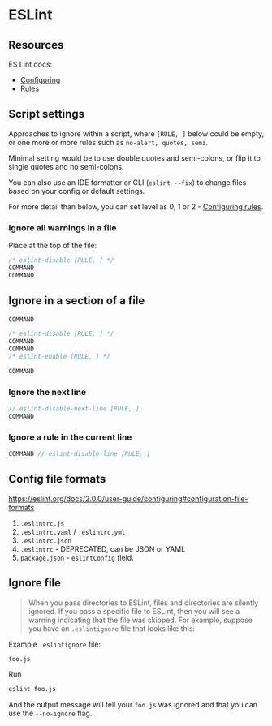 # ESLint

## Resources

ES Lint docs:

- [Configuring](https://eslint.org/docs/user-guide/configuring)
- [Rules](https://eslint.org/docs/rules/)


## Script settings

Approaches to ignore within a script, where `[RULE, ]` below could be empty, or one more or more rules such as `no-alert, quotes, semi`.

Minimal setting would be to use double quotes and semi-colons, or flip it to single quotes and no semi-colons.

You can also use an IDE formatter or CLI (`eslint --fix`) to change files based on your config or default settings.

For more detail than below, you can set level as 0, 1 or 2 - [Configuring rules](https://eslint.org/docs/user-guide/configuring.html#configuring-rules).


### Ignore all warnings in a file

Place at the top of the file:

```javascript
/* eslint-disable [RULE, ] */
COMMAND
COMMAND
```

## Ignore in a section of a file

```javascript
COMMAND

/* eslint-disable [RULE, ] */
COMMAND
COMMAND
/* eslint-enable [RULE, ] */

COMMAND
```

### Ignore the next line

```javascript
// eslint-disable-next-line [RULE, ]
COMMAND
```

### Ignore a rule in the current line

```javascript
COMMAND // eslint-disable-line [RULE, ]
```

## Config file formats

https://eslint.org/docs/2.0.0/user-guide/configuring#configuration-file-formats

1.  `.eslintrc.js`
2.  `.eslintrc.yaml` / `.eslintrc.yml`
4.  `.eslintrc.json`
5.  `.eslintrc` - DEPRECATED, can be JSON or YAML
6.  `package.json` - `eslintConfig` field.


## Ignore file

> When you pass directories to ESLint, files and directories are silently ignored. If you pass a specific file to ESLint, then you will see a warning indicating that the file was skipped. For example, suppose you have an `.eslintignore` file that looks like this:
>

Example `.eslintignore` file:

```
foo.js
```

Run

```sh
eslint foo.js
```

And the output message will tell your `foo.js` was ignored and that you can use the `--no-ignore` flag.
